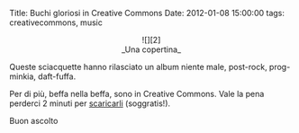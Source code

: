 Title: Buchi gloriosi in Creative Commons
Date:  2012-01-08 15:00:00
tags: creativecommons, music


<center>![][2]<br>_Una copertina_</center>

Queste sciacquette hanno rilasciato un album niente male, post-rock, prog-minkia, daft-fuffa.

Per di più, beffa nella beffa, sono in Creative Commons. Vale la pena perderci 2 minuti per [scaricarli][1] (soggratis!).

Buon ascolto

   [1]: http://gloryholes.bandcamp.com/
   [2]: http://dl.dropbox.com/u/369614/blog/img_red/gloryholes.jpg

